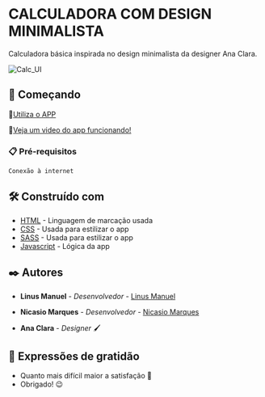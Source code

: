 # CALCULADORA COM DESIGN MINIMALISTA
Calculadora básica inspirada no design minimalista da designer Ana Clara.

![Calc_UI](https://user-images.githubusercontent.com/79695824/134748952-c244f11e-5a8a-4b7b-a8db-d0e64c7e351d.jpeg)

## 🚀 Começando

📲<a href="https://calclinus.netlify.app/">Utiliza o APP</a>

📲[Veja um video do app funcionando!](https://youtu.be/Suudbh7Yv70)

### 📋 Pré-requisitos

```
Conexão à internet
```
## 🛠️ Construído com

- [HTML](https://www.w3schools.com/html/) - Linguagem de marcação usada
- [CSS](https://www.w3schools.com/css/) - Usada para estilizar o app
- [SASS](https://www.w3schools.com/sass/) - Usada para estilizar o app
- [Javascript](https://www.w3schools.com/js/default.asp) - Lógica da app

## ✒️ Autores

- **Linus Manuel** - _Desenvolvedor_ - [Linus Manuel](https://github.com/linusmanuel)
- **Nicasio Marques** - _Desenvolvedor_ - [Nicasio Marques](https://github.com/nicasiomarques)

- **Ana Clara** - _Designer_ 🖌

## 🎁 Expressões de gratidão

- Quanto mais difícil maior a satisfação 🙌
- Obrigado! 😉

